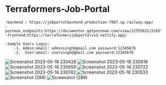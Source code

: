 # Terraformers-Job-Portal
```
-backend : https://jobportalbackend-production-7987.up.railway.app/       
-postman_endpoints:https://documenter.getpostman.com/view/22755625/2s93Y5NzSV
-frontend:https://terraformersjobportalvsd.netlify.app/
```

```
-Sample Users Login: 
    -1. Admin:email: adminsingh@gmail.com password:12345678
    -2.  User:email: usersingh@gmail.com password:12345678
```
![Screenshot 2023-05-16 230426](https://github.com/vishalsinghdhami/Terraformers-Job-Portal/assets/83884792/2dafea5a-ab6a-4b54-8a12-516c0a26bff4)
![Screenshot 2023-05-16 230619](https://github.com/vishalsinghdhami/Terraformers-Job-Portal/assets/83884792/9c65b325-56d0-409b-9caa-6013ab34aff2)
![Screenshot 2023-05-16 230659](https://github.com/vishalsinghdhami/Terraformers-Job-Portal/assets/83884792/b36ac9a5-4855-4123-8bdf-1c750c411ab2)
![Screenshot 2023-05-16 230722](https://github.com/vishalsinghdhami/Terraformers-Job-Portal/assets/83884792/31fb4ebe-c366-42cb-8f1d-c10a42f87814)
![Screenshot 2023-05-16 230742](https://github.com/vishalsinghdhami/Terraformers-Job-Portal/assets/83884792/9bd9e8d9-5834-4aea-a8df-6026d1d12f24)
![Screenshot 2023-05-16 230533](https://github.com/vishalsinghdhami/Terraformers-Job-Portal/assets/83884792/ec232d6c-abf3-4d25-8636-24b1470b5d56)
![Screenshot (288)](https://github.com/vishalsinghdhami/Terraformers-Job-Portal/assets/83884792/949c7b90-70e7-453b-bc6e-7b017fa9f822)
![Screenshot (289)](https://github.com/vishalsinghdhami/Terraformers-Job-Portal/assets/83884792/9d5dd9c1-3871-40e8-ac16-d662c4c52915)
